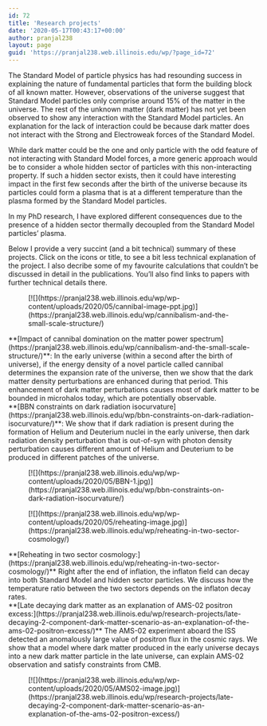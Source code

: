 ```yaml
---
id: 72
title: 'Research projects'
date: '2020-05-17T00:43:17+00:00'
author: pranjal238
layout: page
guid: 'https://pranjal238.web.illinois.edu/wp/?page_id=72'
---
```


The Standard Model of particle physics has had resounding success in explaining the nature of fundamental particles that form the building block of all known matter. However, observations of the universe suggest that Standard Model particles only comprise around 15% of the matter in the universe. The rest of the unknown matter (dark matter) has not yet been observed to show any interaction with the Standard Model particles. An explanation for the lack of interaction could be because dark matter does not interact with the Strong and Electroweak forces of the Standard Model.

While dark matter could be the one and only particle with the odd feature of not interacting with Standard Model forces, a more generic approach would be to consider a whole hidden sector of particles with this non-interacting property. If such a hidden sector exists, then it could have interesting impact in the first few seconds after the birth of the universe because its particles could form a plasma that is at a different temperature than the plasma formed by the Standard Model particles.

In my PhD research, I have explored different consequences due to the presence of a hidden sector thermally decoupled from the Standard Model particles’ plasma.

Below I provide a very succint (and a bit technical) summary of these projects. Click on the icons or title, to see a bit less technical explanation of the project. I also decribe some of my favourite calculations that couldn’t be discussed in detail in the publications. You’ll also find links to papers with further technical details there.

<div class="is-layout-flex wp-container-19 wp-block-columns"><div class="is-layout-flow wp-block-column" style="flex-basis:33.33%"><figure class="wp-block-image size-full is-resized">[![](https://pranjal238.web.illinois.edu/wp/wp-content/uploads/2020/05/cannibal-image-ppt.jpg)](https://pranjal238.web.illinois.edu/wp/cannibalism-and-the-small-scale-structure/)</figure></div><div class="is-layout-flow wp-block-column" style="flex-basis:66.66%">**[Impact of cannibal domination on the matter power spectrum](https://pranjal238.web.illinois.edu/wp/cannibalism-and-the-small-scale-structure/)**: In the early universe (within a second after the birth of universe), if the energy density of a novel particle called cannibal determines the expansion rate of the universe, then we show that the dark matter density perturbations are enhanced during that period. This enhancement of dark matter perturbations causes most of dark matter to be bounded in microhalos today, which are potentially observable.

</div></div><div class="is-layout-flex wp-container-22 wp-block-columns"><div class="is-layout-flow wp-block-column" style="flex-basis:66.66%">**[BBN constraints on dark radiation isocurvature](https://pranjal238.web.illinois.edu/wp/bbn-constraints-on-dark-radiation-isocurvature/)**: We show that if dark radiation is present during the formation of Helium and Deuterium nuclei in the early universe, then dark radiation density perturbation that is out-of-syn with photon density perturbation causes different amount of Helium and Deuterium to be produced in different patches of the universe.

</div><div class="is-layout-flow wp-block-column" style="flex-basis:33.33%"><figure class="wp-block-image size-full is-resized">[![](https://pranjal238.web.illinois.edu/wp/wp-content/uploads/2020/05/BBN-1.jpg)](https://pranjal238.web.illinois.edu/wp/bbn-constraints-on-dark-radiation-isocurvature/)</figure></div></div><div class="is-layout-flex wp-container-25 wp-block-columns"><div class="is-layout-flow wp-block-column" style="flex-basis:33.33%"><figure class="wp-block-image size-full is-resized">[![](https://pranjal238.web.illinois.edu/wp/wp-content/uploads/2020/05/reheating-image.jpg)](https://pranjal238.web.illinois.edu/wp/reheating-in-two-sector-cosmology/)</figure></div><div class="is-layout-flow wp-block-column" style="flex-basis:66.66%">**[Reheating in two sector cosmology:](https://pranjal238.web.illinois.edu/wp/reheating-in-two-sector-cosmology/)** Right after the end of inflation, the inflaton field can decay into both Standard Model and hidden sector particles. We discuss how the temperature ratio between the two sectors depends on the inflaton decay rates.

</div></div><div class="is-layout-flex wp-container-28 wp-block-columns"><div class="is-layout-flow wp-block-column" style="flex-basis:66.66%">**[Late decaying dark matter as an explanation of AMS-02 positron excess:](https://pranjal238.web.illinois.edu/wp/research-projects/late-decaying-2-component-dark-matter-scenario-as-an-explanation-of-the-ams-02-positron-excess/)** The AMS-02 experiment aboard the ISS detected an anomalously large value of positron flux in the cosmic rays. We show that a model where dark matter produced in the early universe decays into a new dark matter particle in the late universe, can explain AMS-02 observation and satisfy constraints from CMB.

</div><div class="is-layout-flow wp-block-column" style="flex-basis:33.33%"><figure class="wp-block-image size-full is-resized">[![](https://pranjal238.web.illinois.edu/wp/wp-content/uploads/2020/05/AMS02-image.jpg)](https://pranjal238.web.illinois.edu/wp/research-projects/late-decaying-2-component-dark-matter-scenario-as-an-explanation-of-the-ams-02-positron-excess/)</figure></div></div>